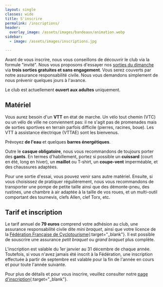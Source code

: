 ```yaml
---
layout: single
classes: wide
title: S'inscrire
permalink: /inscriptions/
header:
  overlay_image: /assets/images/bandeaux/animation.webp
sidebar:
  - image: /assets/images/inscriptions.jpg

---
```


Avant de vous inscrire, nous vous conseillons de découvrir le club via la
formule "invité". Nous vous proposons d'essayer nos [sorties du
dimanche](/sorties_du_dimanche/) via **trois sorties gratuites et sans
engagement**. Vous serez couverts par notre assurance responsabilité civile.
Nous vous demandons simplement de nous prévenir quelques jours à l'avance.

Le club est actuellement **ouvert aux adultes** uniquement.

## Matériel

Vous aurez besoin d'un **VTT** en état de marche. Un vélo tout chemin (VTC) ou
un vélo de ville ne conviennent pas: il ne s'agit pas de promenades mais de
sorties sportives en terrain parfois difficile (pierres, racines, boue). Les
VTT à assistance électrique (VTTAE) sont les bienvenus.

Prévoyez **de l'eau** et quelques **barres énergétiques**.

Outre le **casque obligatoire**, nous vous
recommandons de toujours porter des **gants**.
En termes d'habillement, portez si possible
un **cuissard** (court en été, long en hiver),
un **maillot** ou T-shirt,
un **coupe-vent** imperméable,
et des chaussures adaptées.

Pour une sortie d'essai, vous pouvez venir sans autre matériel.
Ensuite, si vous choisissez de pratiquer régulièrement,
nous vous recommandons de transporter
une pompe de petite taille ainsi que
des démonte-pneu, des rustines,
une chambre à air adaptée à la taille de vos roues,
et un multi-outil comportant des tournevis, clefs Allen, clef Torx, etc.

## Tarif et inscription

Le tarif annuel de **79 euros** comprend votre adhésion au club,
une assurance responsabilité civile dite *mini braquet*,
ainsi que votre licence de la
[Fédération Française de Cyclotourisme](https://ffvelo.fr/){:target="_blank"}.
Il est possible de souscrire une assurance *petit braquet*
ou *grand braquet* plus complète.

L'inscription est valable du 1er janvier au 31 décembre de chaque année.
Toutefois, si vous n'avez jamais été inscrit à la Fédération, une inscription
effectuée à partir de septembre est valable pour la fin de l'année en cours et
pour toute l'année suivante.

Pour plus de détails et pour vous inscrire, veuillez consulter notre
[page d'inscription](https://www.helloasso.com/associations/les-choucas-cellois/adhesions/adhesion-les-choucas-cellois-fiches-d-inscription-2023){:target="_blank"}.
